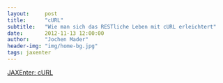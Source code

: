 ```yaml
---
layout:     post
title:      "cURL"
subtitle:   "Wie man sich das RESTliche Leben mit cURL erleichtert"
date:       2012-11-13 12:00:00
author:     "Jochen Mader"
header-img: "img/home-bg.jpg"
tags: jaxenter
---
```

[JAXEnter: cURL](https://jaxenter.de/wie-man-sich-das-restliche-leben-mit-curl-erleichtert-4204)
